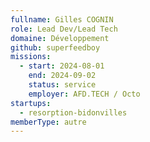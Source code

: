 ```yaml
---
fullname: Gilles COGNIN
role: Lead Dev/Lead Tech
domaine: Développement
github: superfeedboy
missions:
  - start: 2024-08-01
    end: 2024-09-02
    status: service
    employer: AFD.TECH / Octo
startups:
  - resorption-bidonvilles
memberType: autre
---
```



